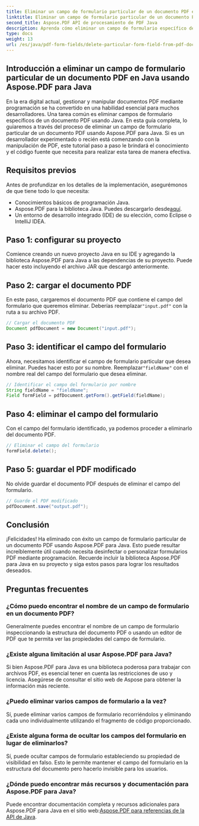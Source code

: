```yaml
---
title: Eliminar un campo de formulario particular de un documento PDF en Java
linktitle: Eliminar un campo de formulario particular de un documento PDF en Java
second_title: Aspose.PDF API de procesamiento de PDF Java
description: Aprenda cómo eliminar un campo de formulario específico de un documento PDF en Java sin esfuerzo con Aspose.PDF para Java. Se proporciona guía paso a paso y código fuente.
type: docs
weight: 13
url: /es/java/pdf-form-fields/delete-particular-form-field-from-pdf-document-in-java/
---
```


## Introducción a eliminar un campo de formulario particular de un documento PDF en Java usando Aspose.PDF para Java

En la era digital actual, gestionar y manipular documentos PDF mediante programación se ha convertido en una habilidad esencial para muchos desarrolladores. Una tarea común es eliminar campos de formulario específicos de un documento PDF usando Java. En esta guía completa, lo guiaremos a través del proceso de eliminar un campo de formulario particular de un documento PDF usando Aspose.PDF para Java. Si es un desarrollador experimentado o recién está comenzando con la manipulación de PDF, este tutorial paso a paso le brindará el conocimiento y el código fuente que necesita para realizar esta tarea de manera efectiva.

## Requisitos previos

Antes de profundizar en los detalles de la implementación, asegurémonos de que tiene todo lo que necesita:

- Conocimientos básicos de programación Java.
-  Aspose.PDF para la biblioteca Java. Puedes descargarlo desde[aquí](https://releases.aspose.com/pdf/java/).
- Un entorno de desarrollo integrado (IDE) de su elección, como Eclipse o IntelliJ IDEA.

## Paso 1: configurar su proyecto

Comience creando un nuevo proyecto Java en su IDE y agregando la biblioteca Aspose.PDF para Java a las dependencias de su proyecto. Puede hacer esto incluyendo el archivo JAR que descargó anteriormente.

## Paso 2: cargar el documento PDF

 En este paso, cargaremos el documento PDF que contiene el campo del formulario que queremos eliminar. Deberías reemplazar`"input.pdf"` con la ruta a su archivo PDF.

```java
// Cargar el documento PDF
Document pdfDocument = new Document("input.pdf");
```

## Paso 3: identificar el campo del formulario

 Ahora, necesitamos identificar el campo de formulario particular que desea eliminar. Puedes hacer esto por su nombre. Reemplazar`"fieldName"` con el nombre real del campo del formulario que desea eliminar.

```java
// Identificar el campo del formulario por nombre
String fieldName = "fieldName";
Field formField = pdfDocument.getForm().getField(fieldName);
```

## Paso 4: eliminar el campo del formulario

Con el campo del formulario identificado, ya podemos proceder a eliminarlo del documento PDF.

```java
// Eliminar el campo del formulario
formField.delete();
```

## Paso 5: guardar el PDF modificado

No olvide guardar el documento PDF después de eliminar el campo del formulario.

```java
// Guarde el PDF modificado
pdfDocument.save("output.pdf");
```

## Conclusión

¡Felicidades! Ha eliminado con éxito un campo de formulario particular de un documento PDF usando Aspose.PDF para Java. Esto puede resultar increíblemente útil cuando necesita desinfectar o personalizar formularios PDF mediante programación. Recuerde incluir la biblioteca Aspose.PDF para Java en su proyecto y siga estos pasos para lograr los resultados deseados.

## Preguntas frecuentes

### ¿Cómo puedo encontrar el nombre de un campo de formulario en un documento PDF?

Generalmente puedes encontrar el nombre de un campo de formulario inspeccionando la estructura del documento PDF o usando un editor de PDF que te permita ver las propiedades del campo de formulario.

### ¿Existe alguna limitación al usar Aspose.PDF para Java?

Si bien Aspose.PDF para Java es una biblioteca poderosa para trabajar con archivos PDF, es esencial tener en cuenta las restricciones de uso y licencia. Asegúrese de consultar el sitio web de Aspose para obtener la información más reciente.

### ¿Puedo eliminar varios campos de formulario a la vez?

Sí, puede eliminar varios campos de formulario recorriéndolos y eliminando cada uno individualmente utilizando el fragmento de código proporcionado.

### ¿Existe alguna forma de ocultar los campos del formulario en lugar de eliminarlos?

Sí, puede ocultar campos de formulario estableciendo su propiedad de visibilidad en falso. Esto le permite mantener el campo del formulario en la estructura del documento pero hacerlo invisible para los usuarios.

### ¿Dónde puedo encontrar más recursos y documentación para Aspose.PDF para Java?

 Puede encontrar documentación completa y recursos adicionales para Aspose.PDF para Java en el sitio web:[Aspose.PDF para referencias de la API de Java](https://reference.aspose.com/pdf/java/).